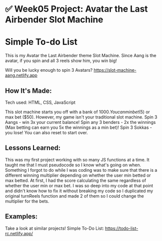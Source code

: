 # ✅ Week05 Project: Avatar the Last Airbender Slot Machine

# Simple To-do List
This is my Avatar the Last Airbender theme Slot Machine. Since Aang is the avatar, if you spin and all 3 reels show him, you win big!

Will you be lucky enough to spin 3 Avatars?
https://slot-machine-aang.netlify.app

## How It's Made:
Tech used: HTML, CSS, JavaScript

This slot machine starts you off with a bank of $1000. You can min bet ($5) or max bet ($50). However, my game isn't your traditional slot machine. Spin 3 Aangs - win 3x your current balance! Spin any 3 benders - 2x the winnings (Max betting can earn you 5x the winnings as a min bet)! Spin 3 Sokkas - you lose! You can also reset to start over. 

## Lessons Learned:
This was my first project working with so many JS functions at a time. It taught me that I must pseudocode so I know what's going on when. Something I forgot to do while I was coding was to make sure that there is a different winning multiplier depending on whether the user min betted or max betted. At first, I had the score calculating the same regardless of whether the user min or max bet. I was so deep into my code at that point and didn't know how to fix it without breaking my code so I duplicated my original turnReels function and made 2 of them so I could change the multiplier for the bets.

## Examples:
Take a look at similar projects! Simple To-Do List: https://todo-list-rc.netlify.app/
